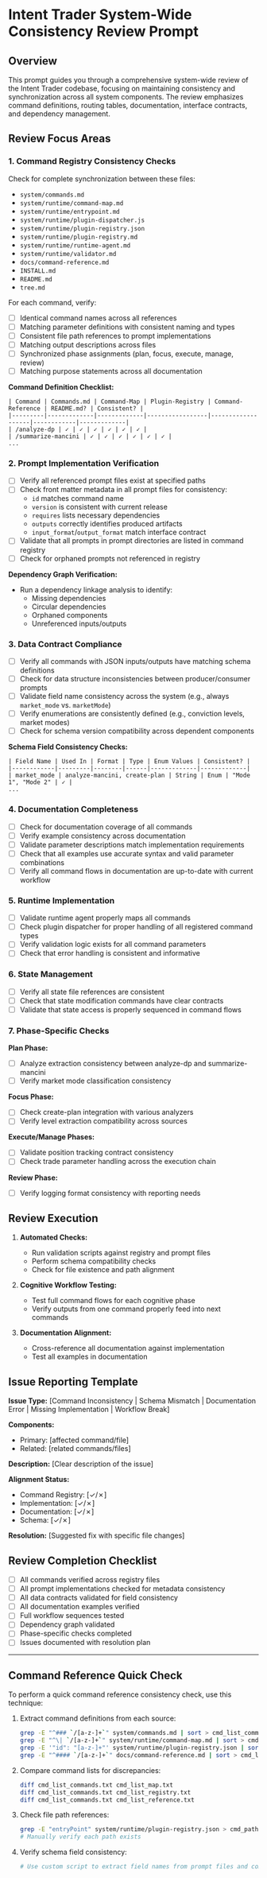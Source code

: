 # Intent Trader System-Wide Consistency Review Prompt

## Overview
This prompt guides you through a comprehensive system-wide review of the Intent Trader codebase, focusing on maintaining consistency and synchronization across all system components. The review emphasizes command definitions, routing tables, documentation, interface contracts, and dependency management.

## Review Focus Areas

### 1. Command Registry Consistency Checks

Check for complete synchronization between these files:
- `system/commands.md`
- `system/runtime/command-map.md`
- `system/runtime/entrypoint.md`
- `system/runtime/plugin-dispatcher.js`
- `system/runtime/plugin-registry.json`
- `system/runtime/plugin-registry.md`
- `system/runtime/runtime-agent.md`
- `system/runtime/validator.md`
- `docs/command-reference.md`
- `INSTALL.md`
- `README.md`
- `tree.md`

For each command, verify:
- [ ] Identical command names across all references
- [ ] Matching parameter definitions with consistent naming and types
- [ ] Consistent file path references to prompt implementations
- [ ] Matching output descriptions across files
- [ ] Synchronized phase assignments (plan, focus, execute, manage, review)
- [ ] Matching purpose statements across all documentation

**Command Definition Checklist:**
```
| Command | Commands.md | Command-Map | Plugin-Registry | Command-Reference | README.md? | Consistent? |
|---------|-------------|-------------|-----------------|-------------------|------------|-------------|
| /analyze-dp | ✓ | ✓ | ✓ | ✓ | ✓ | ✓ |
| /summarize-mancini | ✓ | ✓ | ✓ | ✓ | ✓ | ✓ |
...
```

### 2. Prompt Implementation Verification

- [ ] Verify all referenced prompt files exist at specified paths
- [ ] Check front matter metadata in all prompt files for consistency:
  - `id` matches command name
  - `version` is consistent with current release
  - `requires` lists necessary dependencies
  - `outputs` correctly identifies produced artifacts
  - `input_format`/`output_format` match interface contract
- [ ] Validate that all prompts in prompt directories are listed in command registry
- [ ] Check for orphaned prompts not referenced in registry

**Dependency Graph Verification:**
- Run a dependency linkage analysis to identify:
  - Missing dependencies
  - Circular dependencies
  - Orphaned components
  - Unreferenced inputs/outputs

### 3. Data Contract Compliance

- [ ] Verify all commands with JSON inputs/outputs have matching schema definitions
- [ ] Check for data structure inconsistencies between producer/consumer prompts
- [ ] Validate field name consistency across the system (e.g., always `market_mode` vs. `marketMode`)
- [ ] Verify enumerations are consistently defined (e.g., conviction levels, market modes)
- [ ] Check for schema version compatibility across dependent components

**Schema Field Consistency Checks:**
```
| Field Name | Used In | Format | Type | Enum Values | Consistent? |
|------------|---------|--------|------|-------------|-------------|
| market_mode | analyze-mancini, create-plan | String | Enum | "Mode 1", "Mode 2" | ✓ |
...
```

### 4. Documentation Completeness

- [ ] Check for documentation coverage of all commands
- [ ] Verify example consistency across documentation
- [ ] Validate parameter descriptions match implementation requirements
- [ ] Check that all examples use accurate syntax and valid parameter combinations
- [ ] Verify all command flows in documentation are up-to-date with current workflow

### 5. Runtime Implementation

- [ ] Validate runtime agent properly maps all commands
- [ ] Check plugin dispatcher for proper handling of all registered command types
- [ ] Verify validation logic exists for all command parameters
- [ ] Check that error handling is consistent and informative

### 6. State Management

- [ ] Verify all state file references are consistent
- [ ] Check that state modification commands have clear contracts
- [ ] Validate that state access is properly sequenced in command flows

### 7. Phase-Specific Checks

**Plan Phase:**
- [ ] Analyze extraction consistency between analyze-dp and summarize-mancini
- [ ] Verify market mode classification consistency

**Focus Phase:**
- [ ] Check create-plan integration with various analyzers
- [ ] Verify level extraction compatibility across sources

**Execute/Manage Phases:**
- [ ] Validate position tracking contract consistency
- [ ] Check trade parameter handling across the execution chain

**Review Phase:**
- [ ] Verify logging format consistency with reporting needs

## Review Execution

1. **Automated Checks:**
   - Run validation scripts against registry and prompt files
   - Perform schema compatibility checks
   - Check for file existence and path alignment

2. **Cognitive Workflow Testing:**
   - Test full command flows for each cognitive phase
   - Verify outputs from one command properly feed into next commands

3. **Documentation Alignment:**
   - Cross-reference all documentation against implementation
   - Test all examples in documentation

## Issue Reporting Template

**Issue Type:** [Command Inconsistency | Schema Mismatch | Documentation Error | Missing Implementation | Workflow Break]

**Components:**
- Primary: [affected command/file]
- Related: [related commands/files]

**Description:**
[Clear description of the issue]

**Alignment Status:**
- Command Registry: [✓/✗]
- Implementation: [✓/✗]
- Documentation: [✓/✗]
- Schema: [✓/✗]

**Resolution:**
[Suggested fix with specific file changes]

## Review Completion Checklist

- [ ] All commands verified across registry files
- [ ] All prompt implementations checked for metadata consistency
- [ ] All data contracts validated for field consistency
- [ ] All documentation examples verified
- [ ] Full workflow sequences tested
- [ ] Dependency graph validated
- [ ] Phase-specific checks completed
- [ ] Issues documented with resolution plan

---

## Command Reference Quick Check

To perform a quick command reference consistency check, use this technique:

1. Extract command definitions from each source:
   ```bash
   grep -E "^### `/[a-z-]+`" system/commands.md | sort > cmd_list_commands.txt
   grep -E "^\| `/[a-z-]+`" system/runtime/command-map.md | sort > cmd_list_map.txt
   grep -E '"id": "[a-z-]+"' system/runtime/plugin-registry.json | sort > cmd_list_registry.txt
   grep -E "^#### `/[a-z-]+`" docs/command-reference.md | sort > cmd_list_reference.txt
   ```

2. Compare command lists for discrepancies:
   ```bash
   diff cmd_list_commands.txt cmd_list_map.txt
   diff cmd_list_commands.txt cmd_list_registry.txt
   diff cmd_list_commands.txt cmd_list_reference.txt
   ```

3. Check file path references:
   ```bash
   grep -E "entryPoint" system/runtime/plugin-registry.json > cmd_paths.txt
   # Manually verify each path exists
   ```

4. Verify schema field consistency:
   ```bash
   # Use custom script to extract field names from prompt files and compare
   ```
